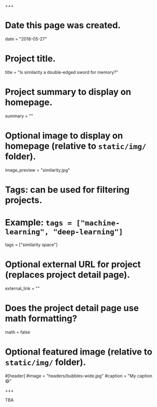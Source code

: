 +++
# Date this page was created.
date = "2018-05-27"

# Project title.
title = "Is similarity a double-edged sword for memory?"

# Project summary to display on homepage.
summary = ""

# Optional image to display on homepage (relative to `static/img/` folder).
image_preview = "similarity.jpg"

# Tags: can be used for filtering projects.
# Example: `tags = ["machine-learning", "deep-learning"]`
tags = ["similarity space"]

# Optional external URL for project (replaces project detail page).
external_link = ""

# Does the project detail page use math formatting?
math = false

# Optional featured image (relative to `static/img/` folder).
#[header]
#image = "headers/bubbles-wide.jpg"
#caption = "My caption :smile:"

+++

TBA